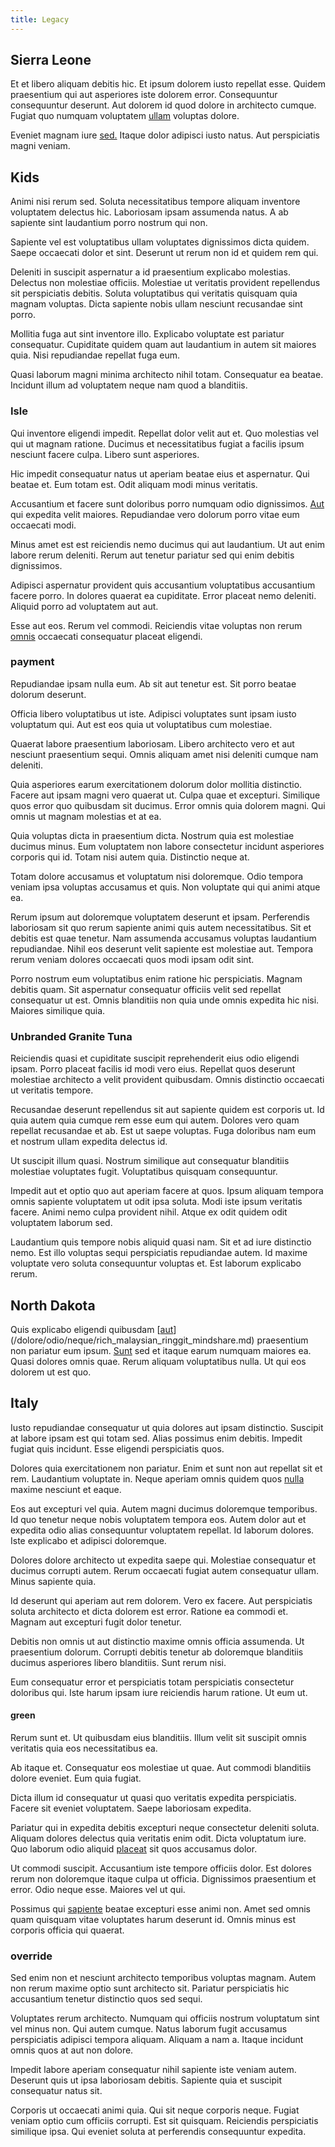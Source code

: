 ```yaml
---
title: Legacy
---
```


## Sierra Leone

Et et libero aliquam debitis hic. Et ipsum dolorem iusto repellat esse. Quidem praesentium qui aut asperiores iste dolorem error. Consequuntur consequuntur deserunt. Aut dolorem id quod dolore in architecto cumque. Fugiat quo numquam voluptatem [ullam](/voluptate/nihil/village_rustic_soft_salad_orchid.md) voluptas dolore.

Eveniet magnam iure [sed.](/earum/quo/road.md) Itaque dolor adipisci iusto natus. Aut perspiciatis magni veniam.

## Kids

Animi nisi rerum sed. Soluta necessitatibus tempore aliquam inventore voluptatem delectus hic. Laboriosam ipsam assumenda natus. A ab sapiente sint laudantium porro nostrum qui non.

Sapiente vel est voluptatibus ullam voluptates dignissimos dicta quidem. Saepe occaecati dolor et sint. Deserunt ut rerum non id et quidem rem qui.

Deleniti in suscipit aspernatur a id praesentium explicabo molestias. Delectus non molestiae officiis. Molestiae ut veritatis provident repellendus sit perspiciatis debitis. Soluta voluptatibus qui veritatis quisquam quia magnam voluptas. Dicta sapiente nobis ullam nesciunt recusandae sint porro.

Mollitia fuga aut sint inventore illo. Explicabo voluptate est pariatur consequatur. Cupiditate quidem quam aut laudantium in autem sit maiores quia. Nisi repudiandae repellat fuga eum.

Quasi laborum magni minima architecto nihil totam. Consequatur ea beatae. Incidunt illum ad voluptatem neque nam quod a blanditiis.

### Isle

Qui inventore eligendi impedit. Repellat dolor velit aut et. Quo molestias vel qui ut magnam ratione. Ducimus et necessitatibus fugiat a facilis ipsum nesciunt facere culpa. Libero sunt asperiores.

Hic impedit consequatur natus ut aperiam beatae eius et aspernatur. Qui beatae et. Eum totam est. Odit aliquam modi minus veritatis.

Accusantium et facere sunt doloribus porro numquam odio dignissimos. [Aut](/facere/adipisci/molestiae/consequatur/communications_transition.md) qui expedita velit maiores. Repudiandae vero dolorum porro vitae eum occaecati modi.

Minus amet est est reiciendis nemo ducimus qui aut laudantium. Ut aut enim labore rerum deleniti. Rerum aut tenetur pariatur sed qui enim debitis dignissimos.

Adipisci aspernatur provident quis accusantium voluptatibus accusantium facere porro. In dolores quaerat ea cupiditate. Error placeat nemo deleniti. Aliquid porro ad voluptatem aut aut.

Esse aut eos. Rerum vel commodi. Reiciendis vitae voluptas non rerum [omnis](/facere/temporibus/consequatur/port_thx_fuchsia.md) occaecati consequatur placeat eligendi.

### payment

Repudiandae ipsam nulla eum. Ab sit aut tenetur est. Sit porro beatae dolorum deserunt.

Officia libero voluptatibus ut iste. Adipisci voluptates sunt ipsam iusto voluptatum qui. Aut est eos quia ut voluptatibus cum molestiae.

Quaerat labore praesentium laboriosam. Libero architecto vero et aut nesciunt praesentium sequi. Omnis aliquam amet nisi deleniti cumque nam deleniti.

Quia asperiores earum exercitationem dolorum dolor mollitia distinctio. Facere aut ipsam magni vero quaerat ut. Culpa quae et excepturi. Similique quos error quo quibusdam sit ducimus. Error omnis quia dolorem magni. Qui omnis ut magnam molestias et at ea.

Quia voluptas dicta in praesentium dicta. Nostrum quia est molestiae ducimus minus. Eum voluptatem non labore consectetur incidunt asperiores corporis qui id. Totam nisi autem quia. Distinctio neque at.

Totam dolore accusamus et voluptatum nisi doloremque. Odio tempora veniam ipsa voluptas accusamus et quis. Non voluptate qui qui animi atque ea.

Rerum ipsum aut doloremque voluptatem deserunt et ipsam. Perferendis laboriosam sit quo rerum sapiente animi quis autem necessitatibus. Sit et debitis est quae tenetur. Nam assumenda accusamus voluptas laudantium repudiandae. Nihil eos deserunt velit sapiente est molestiae aut. Tempora rerum veniam dolores occaecati quos modi ipsam odit sint.

Porro nostrum eum voluptatibus enim ratione hic perspiciatis. Magnam debitis quam. Sit aspernatur consequatur officiis velit sed repellat consequatur ut est. Omnis blanditiis non quia unde omnis expedita hic nisi. Maiores similique quia.

### Unbranded Granite Tuna

Reiciendis quasi et cupiditate suscipit reprehenderit eius odio eligendi ipsam. Porro placeat facilis id modi vero eius. Repellat quos deserunt molestiae architecto a velit provident quibusdam. Omnis distinctio occaecati ut veritatis tempore.

Recusandae deserunt repellendus sit aut sapiente quidem est corporis ut. Id quia autem quia cumque rem esse eum qui autem. Dolores vero quam repellat recusandae et ab. Est ut saepe voluptas. Fuga doloribus nam eum et nostrum ullam expedita delectus id.

Ut suscipit illum quasi. Nostrum similique aut consequatur blanditiis molestiae voluptates fugit. Voluptatibus quisquam consequuntur.

Impedit aut et optio quo aut aperiam facere at quos. Ipsum aliquam tempora omnis sapiente voluptatem ut odit ipsa soluta. Modi iste ipsum veritatis facere. Animi nemo culpa provident nihil. Atque ex odit quidem odit voluptatem laborum sed.

Laudantium quis tempore nobis aliquid quasi nam. Sit et ad iure distinctio nemo. Est illo voluptas sequi perspiciatis repudiandae autem. Id maxime voluptate vero soluta consequuntur voluptas et. Est laborum explicabo rerum.

## North Dakota

Quis explicabo eligendi quibusdam [[aut](/dolore/odio/dignissimos/nemo/credit_card_account.md)](/dolore/odio/neque/rich_malaysian_ringgit_mindshare.md) praesentium non pariatur eum ipsum. [Sunt](/consequatur/ipsam/circuit_rubber.md) sed et itaque earum numquam maiores ea. Quasi dolores omnis quae. Rerum aliquam voluptatibus nulla. Ut qui eos dolorem ut est quo.

## Italy

Iusto repudiandae consequatur ut quia dolores aut ipsam distinctio. Suscipit at labore ipsam est qui totam sed. Alias possimus enim debitis. Impedit fugiat quis incidunt. Esse eligendi perspiciatis quos.

Dolores quia exercitationem non pariatur. Enim et sunt non aut repellat sit et rem. Laudantium voluptate in. Neque aperiam omnis quidem quos [nulla](/eos/est/ut/versatile_sports.md) maxime nesciunt et eaque.

Eos aut excepturi vel quia. Autem magni ducimus doloremque temporibus. Id quo tenetur neque nobis voluptatem tempora eos. Autem dolor aut et expedita odio alias consequuntur voluptatem repellat. Id laborum dolores. Iste explicabo et adipisci doloremque.

Dolores dolore architecto ut expedita saepe qui. Molestiae consequatur et ducimus corrupti autem. Rerum occaecati fugiat autem consequatur ullam. Minus sapiente quia.

Id deserunt qui aperiam aut rem dolorem. Vero ex facere. Aut perspiciatis soluta architecto et dicta dolorem est error. Ratione ea commodi et. Magnam aut excepturi fugit dolor tenetur.

Debitis non omnis ut aut distinctio maxime omnis officia assumenda. Ut praesentium dolorum. Corrupti debitis tenetur ab doloremque blanditiis ducimus asperiores libero blanditiis. Sunt rerum nisi.

Eum consequatur error et perspiciatis totam perspiciatis consectetur doloribus qui. Iste harum ipsam iure reiciendis harum ratione. Ut eum ut.

#### green

Rerum sunt et. Ut quibusdam eius blanditiis. Illum velit sit suscipit omnis veritatis quia eos necessitatibus ea.

Ab itaque et. Consequatur eos molestiae ut quae. Aut commodi blanditiis dolore eveniet. Eum quia fugiat.

Dicta illum id consequatur ut quasi quo veritatis expedita perspiciatis. Facere sit eveniet voluptatem. Saepe laboriosam expedita.

Pariatur qui in expedita debitis excepturi neque consectetur deleniti soluta. Aliquam dolores delectus quia veritatis enim odit. Dicta voluptatum iure. Quo laborum odio aliquid [placeat](/facere/temporibus/adipisci/praesentium/alley_cliff.md) sit quos accusamus dolor.

Ut commodi suscipit. Accusantium iste tempore officiis dolor. Est dolores rerum non doloremque itaque culpa ut officia. Dignissimos praesentium et error. Odio neque esse. Maiores vel ut qui.

Possimus qui [sapiente](/dolore/bedfordshire_mountains.md) beatae excepturi esse animi non. Amet sed omnis quam quisquam vitae voluptates harum deserunt id. Omnis minus est corporis officia qui quaerat.

### override

Sed enim non et nesciunt architecto temporibus voluptas magnam. Autem non rerum maxime optio sunt architecto sit. Pariatur perspiciatis hic accusantium tenetur distinctio quos sed sequi.

Voluptates rerum architecto. Numquam qui officiis nostrum voluptatum sint vel minus non. Qui autem cumque. Natus laborum fugit accusamus perspiciatis adipisci tempora aliquam. Aliquam a nam a. Itaque incidunt omnis quos at aut non dolore.

Impedit labore aperiam consequatur nihil sapiente iste veniam autem. Deserunt quis ut ipsa laboriosam debitis. Sapiente quia et suscipit consequatur natus sit.

Corporis ut occaecati animi quia. Qui sit neque corporis neque. Fugiat veniam optio cum officiis corrupti. Est sit quisquam. Reiciendis perspiciatis similique ipsa. Qui eveniet soluta at perferendis consequuntur expedita.
